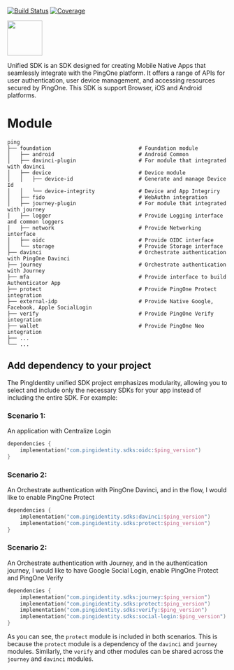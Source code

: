 [![Build Status](https://github.com/ForgeRock/ping-android-sdk/actions/workflows/ci.yaml/badge.svg)](https://github.com/ForgeRock/ping-android-sdk/actions/workflows/ci.yaml)
[![Coverage](https://codecov.io/gh/ForgeRock/unified-sdk-android/graph/badge.svg?token=1UYU8JMS8C)](https://codecov.io/gh/ForgeRock/unified-sdk-android)

<div>
  <picture>
     <img src="https://www.pingidentity.com/content/dam/ping-6-2-assets/topnav-json-configs/Ping-Logo.svg" width="80" height="80"  alt=""/>
  </picture>
</div>

Unified SDK is an SDK designed for creating Mobile Native Apps that seamlessly integrate with the PingOne platform.
It offers a range of APIs for user authentication, user device management, and accessing resources secured by PingOne.
This SDK is support Browser, iOS and Android platforms.

# Module

    ping 
    ├── foundation                            # Foundation module
    │   ├── android                           # Android Common
    │   ├── davinci-plugin                    # For module that integrated with davinci
    │   ├── device                            # Device module
    │   │   ├── device-id                     # Generate and manage Device Id
    │   │   └── device-integrity              # Device and App Integriry
    │   ├── fido                              # WebAuthn integration
    │   ├── journey-plugin                    # For module that integrated with journey
    │   ├── logger                            # Provide Logging interface and common loggers
    │   ├── network                           # Provide Networking interface
    │   ├── oidc                              # Provide OIDC interface
    │   └── storage                           # Provide Storage interface
    ├── davinci                               # Orchestrate authentication with PingOne Davinci
    ├── journey                               # Orchestrate authentication with Journey
    ├── mfa                                   # Provide interface to build Authenticator App
    ├── protect                               # Provide PingOne Protect integration
    ├── external-idp                          # Provide Native Google, Facebook, Apple SocialLogin
    ├── verify                                # Provide PingOne Verify integration
    ├── wallet                                # Provide PingOne Neo integration
    ├── ...
    └── ...

## Add dependency to your project

The PingIdentity unified SDK project emphasizes modularity, allowing you to select and include only the necessary SDKs for your app instead of including the entire SDK.
For example:

### Scenario 1:

An application with Centralize Login

```kotlin
dependencies {
    implementation("com.pingidentity.sdks:oidc:$ping_version")
}
```

### Scenario 2:

An Orchestrate authentication with PingOne Davinci, and in the flow, I would like to enable PingOne Protect

```kotlin
dependencies {
    implementation("com.pingidentity.sdks:davinci:$ping_version")
    implementation("com.pingidentity.sdks:protect:$ping_version")
}
```

### Scenario 2:

An Orchestrate authentication with Journey, and in the authentication journey, I would like to have Google Social Login,
enable PingOne Protect and PingOne Verify

```kotlin
dependencies {
    implementation("com.pingidentity.sdks:journey:$ping_version")
    implementation("com.pingidentity.sdks:protect:$ping_version")
    implementation("com.pingidentity.sdks:verify:$ping_version")
    implementation("com.pingidentity.sdks:social-login:$ping_version")
}
```

As you can see, the `protect` module is included in both scenarios. 
This is because the `protect` module is a dependency of the `davinci` and `journey` modules.
Similarly, the `verify` and other modules can be shared across the `journey` and `davinci` modules.